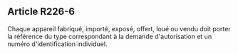 Article R226-6
----
Chaque appareil fabriqué, importé, exposé, offert, loué ou vendu doit porter la
référence du type correspondant à la demande d'autorisation et un numéro
d'identification individuel.
